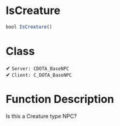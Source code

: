 # IsCreature
```js
bool IsCreature()
```
# Class
✔ `Server: CDOTA_BaseNPC`  
✔ `Client: C_DOTA_BaseNPC`  

# Function Description
Is this a Creature type NPC?
